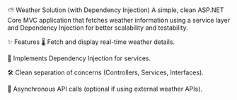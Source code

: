 ⛅ Weather Solution (with Dependency Injection)
A simple, clean ASP.NET Core MVC application that fetches weather information using a service layer and Dependency Injection for better scalability and testability.

✨ Features
🌡️ Fetch and display real-time weather details.

💉 Implements Dependency Injection for services.

🛠️ Clean separation of concerns (Controllers, Services, Interfaces).

🔄 Asynchronous API calls (optional if using external weather APIs).

